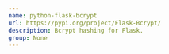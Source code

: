 ```yaml
---
name: python-flask-bcrypt
url: https://pypi.org/project/Flask-Bcrypt/
description: Bcrypt hashing for Flask.
group: None
---
```

